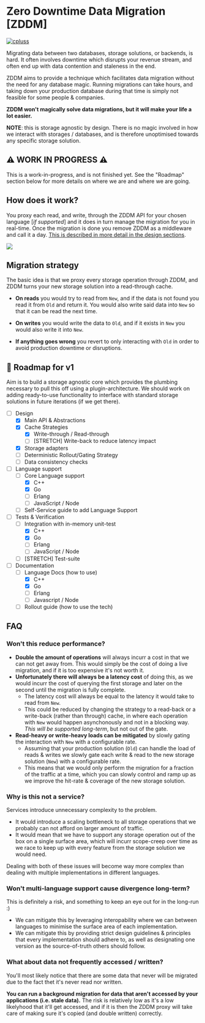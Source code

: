 # Zero Downtime Data Migration [ZDDM]

[![cpluss](https://circleci.com/gh/cpluss/zddm.svg?style=shield&circle-token=ec07e2973d4d542b1d128849483915046b32c6e3)](https://app.circleci.com/pipelines/github/cpluss/zddm?branch=main&filter=all)

Migrating data between two databases, storage solutions, or backends, is hard. It often involves downtime which disrupts your revenue stream, and often end up with data contention and staleness in the end.

ZDDM aims to provide a technique which facilitates data migration without the need for any database magic. Running migrations can take hours, and taking down your production database during that time is simply not feasible for some people & companies.

**ZDDM won't magically solve data migrations, but it will make your life a lot easier.**

**NOTE**: this is storage agnostic by design. There is no magic involved in how we interact with storages / databases, and is therefore unoptimised towards any specific storage solution.

## :warning: WORK IN PROGRESS :warning:

This is a work-in-progress, and is not finished yet. See the "Roadmap" section below for more details on where we are and where we are going.


## How does it work?

You proxy each read, and write, through the ZDDM API for your chosen language [*if supported*] and it does in turn manage the migration for you in real-time. Once the migration is done you remove ZDDM as a middleware and call it a day. [This is described in more detail in the design sections](https://github.com/cpluss/zddm/tree/main/design#behaviour).

![](https://lucid.app/publicSegments/view/086079d1-77b0-4c84-a230-f9c8e1b70283/image.png)

## Migration strategy

The basic idea is that we proxy every storage operation through ZDDM, and ZDDM turns your new storage solution into a read-through cache.

* **On reads** you would try to read from `New`, and if the data is not found you read it from `Old` and return it. You would also write said data into `New` so that it can be read the next time.

* **On writes** you would write the data to `Old`, and if it exists in `New` you would also write it into `New`.

* **If anything goes wrong** you revert to only interacting with `Old` in order to avoid production downtime or disruptions.

## :wrench: Roadmap for v1 

Aim is to build a storage agnostic core which provides the plumbing necessary to pull this off using a plugin-architecture. We should work on adding ready-to-use functionality to interface with standard storage solutions in future iterations (if we get there).

- [ ] Design
  - [x] Main API & Abstractions
  - [x] Cache Strategies
    - [x] Write-through / Read-through
    - [ ] [STRETCH] Write-back to reduce latency impact
  - [x] Storage adapters
  - [ ] Deterministic Rollout/Gating Strategy
  - [ ] Data consistency checks
- [ ] Language support
    - [ ] Core Language support
       - [x] C++
       - [x] Go
       - [ ] Erlang
       - [ ] JavaScript / Node
    - [ ] Self-Service guide to add Language Support
- [ ] Tests & Verification
  - [ ] Integration with in-memory unit-test
    - [x] C++
    - [x] Go
    - [ ] Erlang
    - [ ] JavaScript / Node
  - [ ] [STRETCH] Test-suite
- [ ] Documentation
  - [ ] Language Docs (how to use)
    - [x] C++
    - [x] Go
    - [ ] Erlang
    - [ ] Javascript / Node
  - [ ] Rollout guide (how to use the tech)

## FAQ

### Won't this reduce performance?

* **Double the amount of operations** will always incurr a cost in that we can not get away from. This would simply be the cost of doing a live migration, and if it is too expensive it's not worth it.
* **Unfortunately there will always be a latency cost** of doing this, as we would incurr the cost of querying the first storage and later on the second until the migration is fully complete.
  * The latency cost will always be equal to the latency it would take to read from `New`.
  * This could be reduced by changing the strategy to a read-back or a write-back (rather than through) cache, in where each operation with `New` would happen asynchonously and not in a blocking way. *This will be supported long-term*, but not out of the gate.
* **Read-heavy or write-heavy loads can be mitigated** by slowly gating the interaction with `New` with a configurable rate.
  * Assuming that your production solution (`Old`) can handle the load of reads & writes we slowly gate each write & read to the new storage solution (`New`) with a configurable rate.
  * This means that we would only perform the migration for a fraction of the traffic at a time, which you can slowly control and ramp up as we improve the hit-rate & coverage of the new storage solution.

### Why is this not a service?

Services introduce unnecessary complexity to the problem.

* It would introduce a scaling bottleneck to all storage operations that we probably can not afford on larger amount of traffic.
* It would mean that we have to support any storage operation out of the box on a single surface area, which will incurr scope-creep over time as we race to keep up with every feature from the storage solution we would need.

Dealing with both of these issues will become way more complex than dealing with multiple implementations in different languages.

### Won't multi-language support cause divergence long-term?

This is definitely a risk, and something to keep an eye out for in the long-run :)

* We can mitigate this by leveraging interopability where we can between languages to minimise the surface area of each implementation. 
* We can mitigate this by providing strict design guidelines & principles that every implementation should adhere to, as well as designating one version as the source-of-truth others should follow.

### What about data not frequently accessed / written?

You'll most likely notice that there are some data that never will be migrated due to the fact thet it's never read nor written. 

**You can run a background migration for data that aren't accessed by your applications (i.e. stale data).** The risk is relatively low as it's a low likelyhood that it'll get accessed, and if it is then the ZDDM proxy will take care of making sure it's copied (and double written) correctly.
